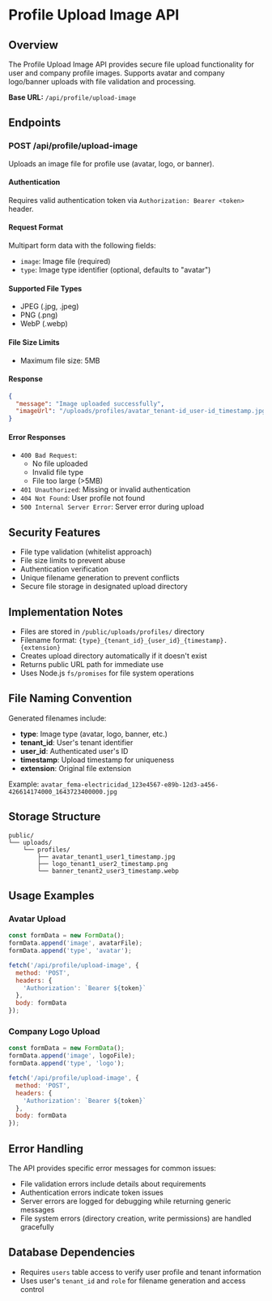 # Profile Upload Image API

## Overview
The Profile Upload Image API provides secure file upload functionality for user and company profile images. Supports avatar and company logo/banner uploads with file validation and processing.

**Base URL:** `/api/profile/upload-image`

## Endpoints

### POST /api/profile/upload-image
Uploads an image file for profile use (avatar, logo, or banner).

#### Authentication
Requires valid authentication token via `Authorization: Bearer <token>` header.

#### Request Format
Multipart form data with the following fields:
- `image`: Image file (required)
- `type`: Image type identifier (optional, defaults to "avatar")

#### Supported File Types
- JPEG (.jpg, .jpeg)
- PNG (.png)
- WebP (.webp)

#### File Size Limits
- Maximum file size: 5MB

#### Response
```json
{
  "message": "Image uploaded successfully",
  "imageUrl": "/uploads/profiles/avatar_tenant-id_user-id_timestamp.jpg"
}
```

#### Error Responses
- `400 Bad Request`: 
  - No file uploaded
  - Invalid file type
  - File too large (>5MB)
- `401 Unauthorized`: Missing or invalid authentication
- `404 Not Found`: User profile not found
- `500 Internal Server Error`: Server error during upload

## Security Features
- File type validation (whitelist approach)
- File size limits to prevent abuse
- Authentication verification
- Unique filename generation to prevent conflicts
- Secure file storage in designated upload directory

## Implementation Notes
- Files are stored in `/public/uploads/profiles/` directory
- Filename format: `{type}_{tenant_id}_{user_id}_{timestamp}.{extension}`
- Creates upload directory automatically if it doesn't exist
- Returns public URL path for immediate use
- Uses Node.js `fs/promises` for file system operations

## File Naming Convention
Generated filenames include:
- **type**: Image type (avatar, logo, banner, etc.)
- **tenant_id**: User's tenant identifier
- **user_id**: Authenticated user's ID
- **timestamp**: Upload timestamp for uniqueness
- **extension**: Original file extension

Example: `avatar_fema-electricidad_123e4567-e89b-12d3-a456-426614174000_1643723400000.jpg`

## Storage Structure
```
public/
└── uploads/
    └── profiles/
        ├── avatar_tenant1_user1_timestamp.jpg
        ├── logo_tenant1_user2_timestamp.png
        └── banner_tenant2_user3_timestamp.webp
```

## Usage Examples

### Avatar Upload
```javascript
const formData = new FormData();
formData.append('image', avatarFile);
formData.append('type', 'avatar');

fetch('/api/profile/upload-image', {
  method: 'POST',
  headers: {
    'Authorization': `Bearer ${token}`
  },
  body: formData
});
```

### Company Logo Upload
```javascript
const formData = new FormData();
formData.append('image', logoFile);
formData.append('type', 'logo');

fetch('/api/profile/upload-image', {
  method: 'POST',
  headers: {
    'Authorization': `Bearer ${token}`
  },
  body: formData
});
```

## Error Handling
The API provides specific error messages for common issues:
- File validation errors include details about requirements
- Authentication errors indicate token issues
- Server errors are logged for debugging while returning generic messages
- File system errors (directory creation, write permissions) are handled gracefully

## Database Dependencies
- Requires `users` table access to verify user profile and tenant information
- Uses user's `tenant_id` and `role` for filename generation and access control